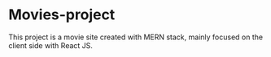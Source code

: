 # Movies-project
This project is a movie site created with MERN stack, mainly focused on the client side with React JS.
